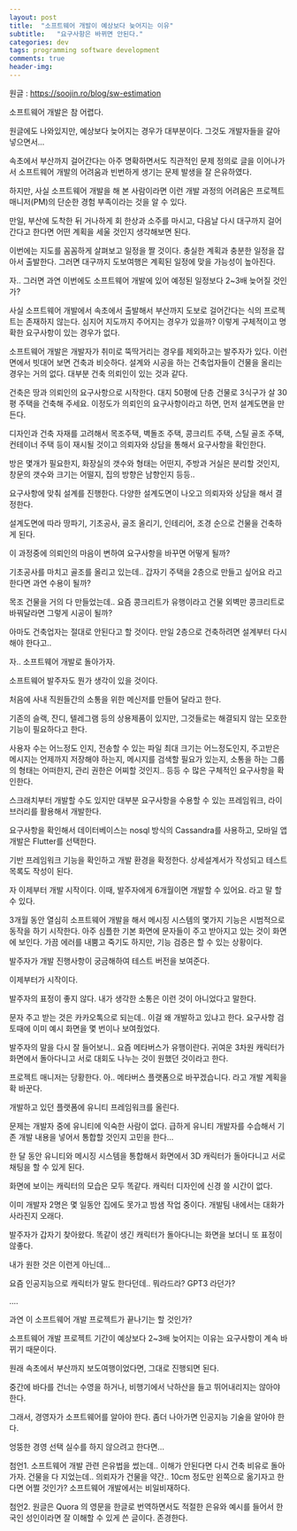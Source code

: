 ```yaml
---
layout: post
title:  "소프트웨어 개발이 예상보다 늦어지는 이유"
subtitle:   "요구사항은 바뀌면 안된다."
categories: dev
tags: programming software development
comments: true
header-img: 
---
```


원글 : https://soojin.ro/blog/sw-estimation
 
소프트웨어 개발은 참 어렵다. 

원글에도 나와있지만, 예상보다 늦어지는 경우가 대부분이다. 그것도 개발자들을 갈아 넣으면서... 

속초에서 부산까지 걸어간다는 아주 명확하면서도 직관적인 문제 정의로 글을 이어나가서 소프트웨어 개발의 어려움과 빈번하게 생기는 문제 발생을 잘 은유하였다. 

하지만, 사실 소프트웨어 개발을 해 본 사람이라면 이런 개발 과정의 어려움은 프로젝트 매니저(PM)의 단순한 경험 부족이라는 것을 알 수 있다.

만일, 부산에 도착한 뒤 거나하게 회 한상과 소주를 마시고, 다음날 다시 대구까지 걸어간다고 한다면 어떤 계획을 세울 것인지 생각해보면 된다. 

이번에는 지도를 꼼꼼하게 살펴보고 일정을 짤 것이다. 충실한 계획과 충분한 일정을 잡아서 출발한다. 그러면 대구까지 도보여행은 계획된 일정에 맞을 가능성이 높아진다. 

자.. 그러면 과연 이번에도 소프트웨어 개발에 있어 예정된 일정보다 2~3배 늦어질 것인가? 

사실 소프트웨어 개발에서 속초에서 출발해서 부산까지 도보로 걸어간다는 식의 프로젝트는 존재하지 않는다. 심지어 지도까지 주어지는 경우가 있을까? 이렇게 구체적이고 명확한 요구사항이 있는 경우가 없다. 

소프트웨어 개발은 개발자가 취미로 뚝딱거리는 경우를 제외하고는 발주자가 있다. 이런 면에서 빗대어 보면 건축과 비슷하다. 설계와 시공을 하는 건축업자들이 건물을 올리는 경우는 거의 없다. 대부분 건축 의뢰인이 있는 것과 같다. 

건축은 땅과 의뢰인의 요구사항으로 시작한다. 대지 50평에 단층 건물로 3식구가 살 30평 주택을 건축해 주세요. 이정도가 의뢰인의 요구사항이라고 하면, 먼저 설계도면을 만든다. 

디자인과 건축 자재를 고려해서 목조주택, 벽돌조 주택, 콩크리트 주택, 스틸 골조 주택, 컨테이너 주택 등이 재시될 것이고 의뢰자와 상담을 통해서 요구사항을 확인한다. 

방은 몇개가 필요한지, 화장실의 갯수와 형태는 어떤지, 주방과 거실은 분리할 것인지, 창문의 갯수와 크기는 어떨지, 집의 방향은 남향인지 등등.. 

요구사항에 맞춰 설계를 진행한다. 다양한 설계도면이 나오고 의뢰자와 상담을 해서 결정한다. 

설계도면에 따라 땅파기, 기초공사, 골조 올리기, 인테리어, 조경 순으로 건물을 건축하게 된다.  

이 과정중에 의뢰인의 마음이 변하여 요구사항을 바꾸면 어떻게 될까? 

기초공사를 마치고 골조를 올리고 있는데.. 갑자기 주택을 2층으로 만들고 싶어요 라고 한다면 과연 수용이 될까? 

목조 건물을 거의 다 만들었는데.. 요즘 콩크리트가 유행이라고 건물 외벽만 콩크리트로 바꿔달라면 그렇게 시공이 될까?  

아마도 건축업자는 절대로 안된다고 할 것이다. 만일 2층으로 건축하려면 설계부터 다시 해야 한다고..

자.. 소프트웨어 개발로 돌아가자. 

소프트웨어 발주자도 뭔가 생각이 있을 것이다. 

처음에 사내 직원들간의 소통을 위한 메신저를 만들어 달라고 한다. 

기존의 슬랙, 잔디, 텔레그램 등의 상용제품이 있지만, 그것들로는 해결되지 않는 모호한 기능이 필요하다고 한다. 

사용자 수는 어느정도 인지, 전송할 수 있는 파일 최대 크기는 어느정도인지, 주고받은 메시지는 언제까지 저장해야 하는지, 메시지를 검색할 필요가 있는지, 소통을 하는 그룹의 형태는 어떠한지, 관리 권한은 어찌할 것인지.. 등등 수 많은 구체적인 요구사항을 확인한다. 

스크래치부터 개발할 수도 있지만 대부분 요구사항을 수용할 수 있는 프레임워크, 라이브러리를 활용해서 개발한다. 

요구사항을 확인해서 데이터베이스는 nosql 방식의 Cassandra를 사용하고, 모바일 앱 개발은 Flutter를 선택한다. 

기반 프레임워크 기능을 확인하고 개발 환경을 확정한다. 상세설계서가 작성되고 테스트 목록도 작성이 된다. 

자 이제부터 개발 시작이다. 이때, 발주자에게 6개월이면 개발할 수 있어요. 라고 말 할 수 있다. 

3개월 동안 열심히 소프트웨어 개발을 해서 메시징 시스템의 몇가지 기능은 시범적으로 동작을 하기 시작한다. 아주 심플한 기본 화면에 문자들이 주고 받아지고 있는 것이 화면에 보인다. 가끔 에러를 내뿜고 죽기도 하지만, 기능 검증은 할 수 있는 상황이다. 

발주자가 개발 진행사항이 궁금해하여 테스트 버전을 보여준다. 

이제부터가 시작이다. 

발주자의 표정이 좋지 않다. 내가 생각한 소통은 이런 것이 아니었다고 말한다. 

문자 주고 받는 것은 카카오톡으로 되는데.. 이걸 왜 개발하고 있냐고 한다. 요구사항 검토때에 이미 예시 화면을 몇 번이나 보여줬었다. 

발주자의 말을 다시 잘 들어보니.. 요즘 메타버스가 유행이란다. 귀여운 3차원 캐릭터가 화면에서 돌아다니고 서로 대회도 나누는 것이 원했던 것이라고 한다.

프로젝트 매니저는 당황한다. 아.. 메타버스 플랫폼으로 바꾸겠습니다. 라고 개발 계획을 확 바꾼다. 

개발하고 있던 플랫폼에 유니티 프레임워크를 올린다. 

문제는 개발자 중에 유니티에 익숙한 사람이 없다. 급하게 유니티 개발자를 수습해서 기존 개발 내용을 넣어서 통합할 것인지 고민을 한다... 

한 달 동안 유니티와 메시징 시스템을 통합해서 화면에서 3D 캐릭터가 돌아다니고 서로 채팅을 할 수 있게 된다. 

화면에 보이는 캐릭터의 모습은 모두 똑같다. 캐릭터 디자인에 신경 쓸 시간이 없다. 

이미 개발자 2명은 몇 일동안 집에도 못가고 밤샘 작업 중이다. 개발팀 내에서는 대화가 사라진지 오래다. 

발주자가 갑자기 찾아왔다. 똑같이 생긴 캐릭터가 돌아다니는 화면을 보더니 또 표정이 않좋다. 

내가 원한 것은 이런게 아닌데... 

요즘 인공지능으로 캐릭터가 말도 한다던데.. 뭐라드라? GPT3 라던가? 

....

과연 이 소프트웨어 개발 프로젝트가 끝나기는 할 것인가? 


소프트웨어 개발 프로젝트 기간이 예상보다 2~3배 늦어지는 이유는 요구사항이 계속 바뀌기 때문이다. 

원래 속초에서 부산까지 보도여행이었다면, 그대로 진행되면 된다. 

중간에 바다를 건너는 수영을 하거나, 비행기에서 낙하산을 들고 뛰어내리지는 않아야 한다. 

그래서, 경영자가 소프트웨어를 알아야 한다. 좀더 나아가면 인공지능 기술을 알아야 한다. 

엉뚱한 경영 선택 실수를 하지 않으려고 한다면...


첨언1. 소프트웨어 개발 관련 은유법을 썼는데.. 이해가 안된다면 다시 건축 비유로 돌아가자. 건물을 다 지었는데.. 의뢰자가 건물을 약간.. 10cm 정도만 왼쪽으로 옮기자고 한다면 어쩔 것인가? 소프트웨어 개발에서는 비일비재하다. 

첨언2. 원글은 Quora 의 영문을 한글로 번역하면서도 적절한 은유와 예시를 들어서 한국인 성인이라면 잘 이해할 수 있게 쓴 글이다. 존경한다. 

